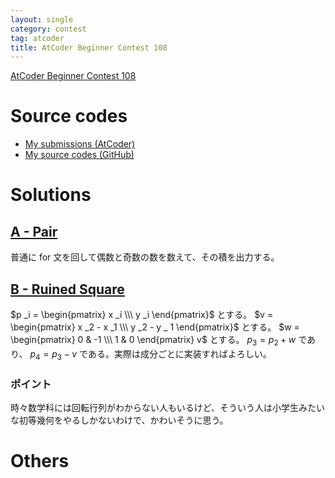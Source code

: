 ```yaml
---
layout: single
category: contest
tag: atcoder
title: AtCoder Beginner Contest 108
---
```


[AtCoder Beginner Contest 108](https://atcoder.jp/contests/abc108)

# Source codes

- [My submissions (AtCoder)](https://atcoder.jp/contests/abc108/submissions?f.User=kazunetakahashi)
- [My source codes (GitHub)](https://github.com/kazunetakahashi/atcoder/tree/master/2018/1030_ABC108)

# Solutions

## [A - Pair](https://atcoder.jp/contests/abc108/tasks/abc108_a)

普通に for 文を回して偶数と奇数の数を数えて、その積を出力する。

## [B - Ruined Square](https://atcoder.jp/contests/abc108/tasks/abc108_b)

$p _i = \begin{pmatrix} x _i \\\ y _i \end{pmatrix}$ とする。 $v = \begin{pmatrix} x _2 - x _1 \\\ y _2 - y _ 1 \end{pmatrix}$ とする。 $w = \begin{pmatrix} 0 & -1 \\\ 1 & 0 \end{pmatrix} v$ とする。 $p _3 = p _2 + w$ であり、 $p _4 = p _3 - v$ である。実際は成分ごとに実装すればよろしい。

### ポイント

時々数学科には回転行列がわからない人もいるけど、そういう人は小学生みたいな初等幾何をやるしかないわけで、かわいそうに思う。

# Others
